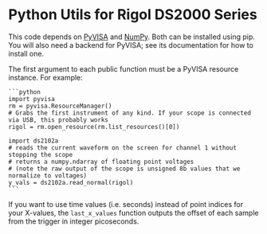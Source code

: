 # Python Utils for Rigol DS2000 Series

This code depends on [PyVISA](https://github.com/pyvisa/pyvisa) and [NumPy](https://github.com/numpy/numpy). Both can be installed using pip. You will also need a backend for PyVISA; see its documentation for how to install one.

The first argument to each public function must be a PyVISA resource instance. For example:

    ```python
    import pyvisa
    rm = pyvisa.ResourceManager()
    # Grabs the first instrument of any kind. If your scope is connected via USB, this probably works
    rigol = rm.open_resource(rm.list_resources()[0])

    import ds2102a
    # reads the current waveform on the screen for channel 1 without stopping the scope
    # returns a numpy.ndarray of floating point voltages
    # (note the raw output of the scope is unsigned 8b values that we normalize to voltages)
    y_vals = ds2102a.read_normal(rigol)
    ```

If you want to use time values (i.e. seconds) instead of point indices for your X-values, the `last_x_values` function outputs the offset of each sample from the trigger in integer picoseconds.

